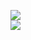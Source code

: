 [![](https://img.shields.io/badge/Made%20With-Github%20Spray-lightgrey.svg?style=for-the-badge&logo=github)](https://github.com/Annihil/github-spray#6054)  
[![](https://i.imgur.com/2DrTn0Z.gif)](https://github.com/Annihil/github-spray)